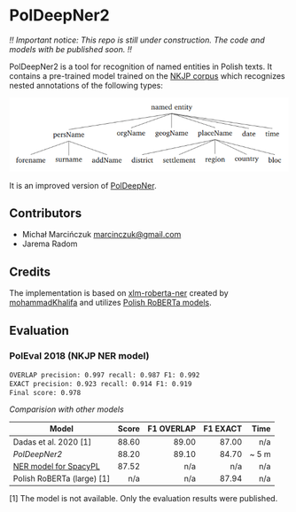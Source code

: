 PolDeepNer2
===========

*!! Important notice: This repo is still under construction. The code and models with be published soon. !!*

PolDeepNer2 is a tool for recognition of named entities in Polish texts. It contains a pre-trained model trained on the [NKJP corpus](http://clip.ipipan.waw.pl/NationalCorpusOfPolish) 
which recognizes nested annotations of the following types:

![NKJP NER categories](docs/media/nkjp-ner-schema.png) 

It is an improved version of [PolDeepNer](https://github.com/CLARIN-PL/PolDeepNer).


Contributors
------------
* Michał Marcińczuk <marcinczuk@gmail.com>
* Jarema Radom


Credits
-------
The implementation is based on [xlm-roberta-ner](https://github.com/mohammadKhalifa/xlm-roberta-ner) 
created by [mohammadKhalifa](https://github.com/mohammadKhalifa) 
and utilizes [Polish RoBERTa models](https://github.com/sdadas/polish-roberta). 


Evaluation
----------

### PolEval 2018 (NKJP NER model)

```
OVERLAP precision: 0.997 recall: 0.987 F1: 0.992 
EXACT precision: 0.923 recall: 0.914 F1: 0.919 
Final score: 0.978
```

*Comparision with other models*

| Model                    | Score     | F1 OVERLAP | F1 EXACT   |    Time | 
|--------------------------|----------:|-----------:|-----------:|--------:|  
| Dadas et al. 2020 [1]    |     88.60 |      89.00 |     87.00  |     n/a |
| *PolDeepNer2*            |     88.20 |      89.10 |     84.70  |  ~  5 m |
| [NER model for SpacyPL](https://github.com/ipipan/spacy-pl#user-content-named-entity-recognizer)    |     87.52 |          n/a |          n/a |  n/a |
| Polish RoBERTa (large) [1]|      n/a |        n/a |     87.94  |     n/a |

[1] The model is not available. Only the evaluation results were published.   
